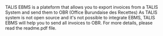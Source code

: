TALIS EBMS is a plateform that allows you to export invoices from a TALIS System and send them to OBR (Office Burundaise des Recettes)
As TALIS system is not open source and it's not possible to integrate EBMS, TALIS EBMS will help you to send all invoices to OBR.
For more details, please read the readme.pdf file.
